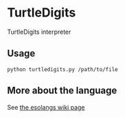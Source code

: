 # TurtleDigits
TurtleDigits interpreter

## Usage
```
python turtledigits.py /path/to/file
```

## More about the language
See [the esolangs wiki page](https://esolangs.org/wiki/TurtleDigits)
